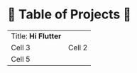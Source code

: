 # 📑 <span>**Table of Projects**</span> 📑

<table>
    <tr>
        <td>Title: <b>Hi Flutter</b></td>
        <td rowspan="3">Cell 2</td>
    </tr>
    <tr>
        <td>Cell 3</td>
    </tr>
    <tr>
        <td>Cell 5</td>
    </tr>
</table>